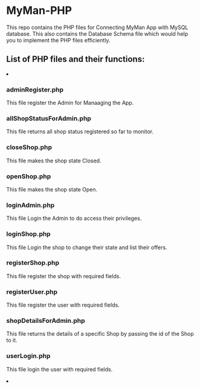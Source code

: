 # MyMan-PHP

This repo contains the PHP files for Connecting MyMan App with MySQL database. This also contains the Database Schema file which would help you to implement the PHP files efficiently.

## List of PHP files and their functions:

<li>  

### adminRegister.php 
  
  This file register the Admin for Manaaging the App.
  

### allShopStatusForAdmin.php 
  
  This file returns all shop status registered so far to monitor.
  
  
### closeShop.php 
  
  This file makes the shop state Closed.
  
  

### openShop.php 
  
  This file makes the shop state Open.  
  
  
### loginAdmin.php

  This file Login the Admin to do access their privileges.
  

### loginShop.php

  This file Login the shop to change their state and list their offers.
  
  
### registerShop.php
  
  This file register the shop with required fields.
  

### registerUser.php

  This file register the user with required fields.
  
  
### shopDetailsForAdmin.php

  This file returns the details of a specific Shop by passing the id of the Shop to it.
  
### userLogin.php

  This file login the user with required fields.
<li/>
